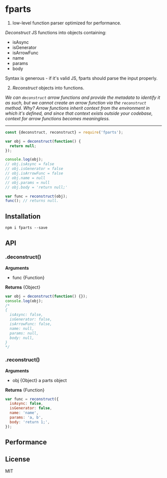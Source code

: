 # fparts

1) low-level function parser optimized for performance.

*Deconstruct* JS functions into objects containing:

- isAsync
- isGenerator
- isArrowFunc
- name
- params
- body

Syntax is generous - if it's valid JS, fparts should parse the input properly.

2) *Reconstruct* objects into functions.

*We can `deconstruct` arrow functions and provide the metadata to identify it as such,
but we cannot create an arrow function via the `reconstruct` method. Why? Arrow functions
inherit context from the environment in which it's defined, and since that context exists
outside your codebase, context for arrow functions becomes meaningless.*

---

```javascript
const {deconstruct, reconstruct} = require('fparts');

var obj = deconstruct(function() {
  return null;
});

console.log(obj);
// obj.isAsync = false
// obj.isGenerator = false
// obj.isArrowFunc = false
// obj.name = null
// obj.params = null
// obj.body = 'return null;'

var func = reconstruct(obj);
func(); // returns null.

```

## Installation

```
npm i fparts --save
```

## API

### .deconstruct()

**Arguments**

- func {Function}

**Returns** {Object}

```javascript
var obj = deconstruct(function() {});
console.log(obj);
/*
{
  isAsync: false,
  isGenerator: false,
  isArrowFunc: false,
  name: null,
  params: null,
  body: null,
}
*/
```

### .reconstruct()

**Arguments**

- obj {Object} a parts object

**Returns** {Function}

```javascript
var func = reconstruct({
  isAsync: false,
  isGenerator: false,
  name: 'name',
  params: 'a, b',
  body: 'return 1;',
});
```

## Performance


## License
MIT

